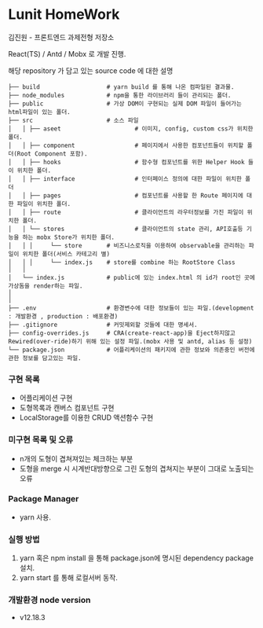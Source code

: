 # Lunit HomeWork

김진원 - 프론트엔드 과제전형 저장소

React(TS) / Antd / Mobx 로 개발 진행.

해당 repository 가 담고 있는 source code 에 대한 설명

    ├── build                   # yarn build 를 통해 나온 컴파일된 결과물.
    ├── node_modules            # npm을 통한 라이브러리 들이 관리되는 폴더.
    ├── public                  # 가상 DOM이 구현되는 실제 DOM 파일이 들어가는 html파일이 있는 폴더.
    ├── src                     # 소스 파일
    │   │ ├── aseet                     # 이미지, config, custom css가 위치한 폴더.
    │   │ ├── component                 # 페이지에서 사용한 컴포넌트들이 위치할 폴더(Root Component 포함).
    │   │ ├── hooks                     # 함수형 컴포넌트를 위한 Helper Hook 들이 위치한 폴더.
    │   │ ├── interface                 # 인터페이스 정의에 대한 파일이 위치한 폴더
    │   │ ├── pages                     # 컴포넌트를 사용할 한 Route 페이지에 대한 파일이 위치한 폴더.
    │   │ ├── route                     # 클라이언트의 라우터정보를 가진 파일이 위치한 폴더.
    │   │ └── stores                    # 클라이언트의 state 관리, API호출등 기능을 하는 mobx Store가 위치한 폴더.
    │   │ │     └── store       # 비즈니스로직을 이용하여 observable을 관리하는 파일이 위치한 폴더(서비스 카테고리 별)
    │   │ │     └── index.js    # store를 combine 하는 RootStore Class
    │   │
    │   └── index.js            # public에 있는 index.html 의 id가 root인 곳에 가상돔을 render하는 파일.
    │
    │
    ├── .env                    # 환경변수에 대한 정보들이 있는 파일.(development : 개발환경 , production : 배포환경)
    ├── .gitignore              # 커밋제외할 것들에 대한 명세서.
    ├── config-overrides.js     # CRA(create-react-app)을 Eject하지않고 Rewired(over-ride)하기 위해 있는 설정 파일.(mobx 사용 및 antd, alias 등 설정)
    └── package.json            # 어플리케이션의 패키지에 관한 정보와 의존중인 버전에 관한 정보를 담고있는 파일.

### 구현 목록

- 어플리케이션 구현
- 도형목록과 캔버스 컴포넌트 구현
- LocalStorage를 이용한 CRUD 액션함수 구현

### 미구현 목록 및 오류

- n개의 도형이 겹쳐져있는 체크하는 부분
- 도형을 merge 시 시계반대방향으로 그린 도형의 겹쳐지는 부분이 그대로 노출되는 오류

### Package Manager

- yarn 사용.

### 실행 방법

1. yarn 혹은 npm install 을 통해 package.json에 명시된 dependency package 설치.
2. yarn start 를 통해 로컬서버 동작.

### 개발환경 node version

- v12.18.3
